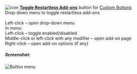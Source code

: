 ![icon](https://raw.github.com/Infocatcher/Custom_Buttons/master/Toggle_Restartless_Add-ons/icon.png)&nbsp;<a href="http://infocatcher.github.com/Custom_Buttons/install/toggleRestartlessAddons.html"><strong>Toggle Restartless Add-ons</strong></a> button for [Custom Buttons](https://addons.mozilla.org/addon/custom-buttons/)
<br>Drop-down menu to toggle restartless add-ons
<br>
<br>Left-click – open drop-down menu
<br><em>In menu:</em>
<br>Left-click – toggle enabled/disabled
<br>Middle-click or left-click with any modifier – open add-on page
<br>Right-click – open add-on options (if any)

##### Screenshot:
<img src="https://raw.github.com/Infocatcher/Custom_Buttons/master/Toggle_Restartless_Add-ons/toggleRestartlessAddons-en.png" alt="Button menu" align="top">